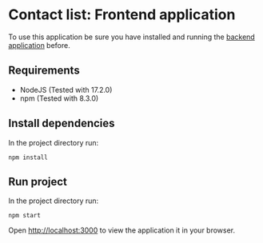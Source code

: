 # Contact list: Frontend application

To use this application be sure you have installed and running the [backend application](https://github.com/rebemartinezgr/contact-list-back) before.

## Requirements

- NodeJS (Tested with 17.2.0)
- npm (Tested with 8.3.0) 

## Install dependencies
In the project directory run:

```shell
npm install
```

## Run project
In the project directory run:

```shell
npm start
```

Open [http://localhost:3000](http://localhost:3000) to view the application it in your browser.
